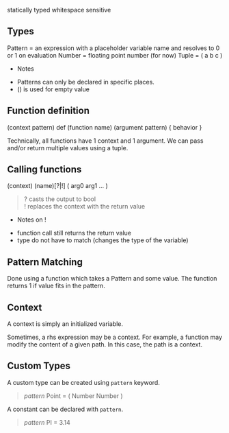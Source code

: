 statically typed
whitespace sensitive

Types
---

Pattern = an expression with a placeholder variable name and resolves to 0 or 1 on evaluation
Number = floating point number (for now)
Tuple = ( a b c )

* Notes
 - Patterns can only be declared in specific places.
 - () is used for empty value

Function definition
---

(context pattern) def (function name)
	(argument pattern) { behavior }

Technically, all functions have 1 context and 1 argument.
We can pass and/or return multiple values using a tuple.

Calling functions
---

(context) (name)[?|!] ( arg0 arg1 ... )

> ? casts the output to bool  
> ! replaces the context with the return value  

* Notes on !
 - function call still returns the return value
 - type do not have to match (changes the type of the variable)

Pattern Matching
---

Done using a function which takes a Pattern and some value.
The function returns 1 if value fits in the pattern.

Context
---

A context is simply an initialized variable.

Sometimes, a rhs expression may be a context.
For example, a function may modify the content of a given path.
In this case, the path is a context.

Custom Types
---

A custom type can be created using `pattern` keyword.
> *pattern* Point = ( Number Number )

A constant can be declared with `pattern`.
> *pattern* PI = 3.14

